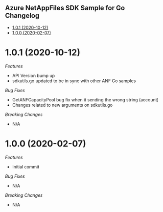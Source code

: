 ## Azure NetAppFiles SDK Sample for Go Changelog

- [1.0.1 (2020-10-12)](#101-2020-10-12)
- [1.0.0 (2020-02-07)](#100-2020-02-07)

# 1.0.1 (2020-10-12)

*Features*
* API Version bump up
* sdkutils.go updated to be in sync with other ANF Go samples

*Bug Fixes*
* GetANFCapacityPool bug fix when it sending the wrong string (account)
* Changes related to new arguments on sdkutils.go

*Breaking Changes*
* N/A

# 1.0.0 (2020-02-07)

*Features*
* Initial commit

*Bug Fixes*
* N/A

*Breaking Changes*
* N/A

